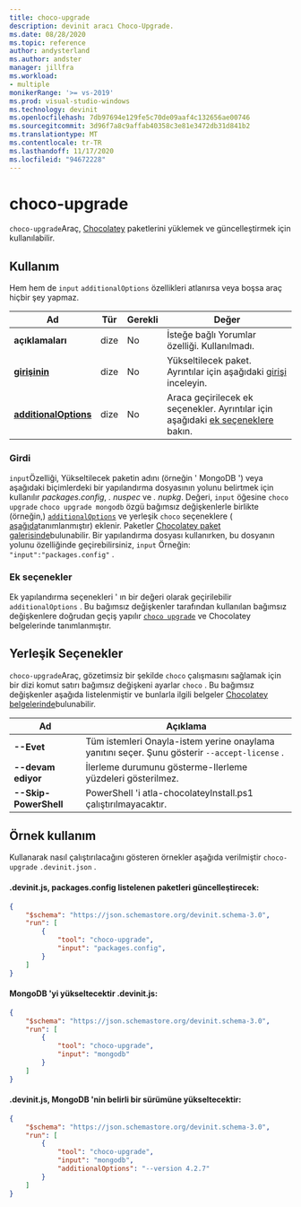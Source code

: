 ```yaml
---
title: choco-upgrade
description: devinit aracı Choco-Upgrade.
ms.date: 08/28/2020
ms.topic: reference
author: andysterland
ms.author: andster
manager: jillfra
ms.workload:
- multiple
monikerRange: '>= vs-2019'
ms.prod: visual-studio-windows
ms.technology: devinit
ms.openlocfilehash: 7db97694e129fe5c70de09aaf4c132656ae00746
ms.sourcegitcommit: 3d96f7a8c9affab40358c3e81e3472db31d841b2
ms.translationtype: MT
ms.contentlocale: tr-TR
ms.lasthandoff: 11/17/2020
ms.locfileid: "94672228"
---
```

# <a name="choco-upgrade"></a>choco-upgrade

`choco-upgrade`Araç, [Chocolatey](https://chocolatey.org/docs/commandsupgrade) paketlerini yüklemek ve güncelleştirmek için kullanılabilir.

## <a name="usage"></a>Kullanım

Hem hem de `input` `additionalOptions` özellikleri atlanırsa veya boşsa araç hiçbir şey yapmaz.

| Ad                                             | Tür   | Gerekli | Değer                                                                                                          |
|--------------------------------------------------|--------|----------|----------------------------------------------------------------------------------------------------------------|
| **açıklamaları**                                     | dize | No       | İsteğe bağlı Yorumlar özelliği. Kullanılmadı.                                                                          |
| [**girişinin**](#input)                              | dize | No       | Yükseltilecek paket. Ayrıntılar için aşağıdaki [girişi](#input) inceleyin.                                                 |
| [**additionalOptions**](#additional-options)     | dize | No       | Araca geçirilecek ek seçenekler. Ayrıntılar için aşağıdaki [ek seçeneklere](#additional-options) bakın.       |

### <a name="input"></a>Girdi

`input`Özelliği, Yükseltilecek paketin adını (örneğin ' MongoDB ') veya aşağıdaki biçimlerdeki bir yapılandırma dosyasının yolunu belirtmek için kullanılır _packages.config_, _. nuspec_ ve _. nupkg_. Değeri, `input` öğesine `choco upgrade` `choco upgrade mongodb` özgü bağımsız değişkenlerle birlikte (örneğin,) [`additionalOptions`](#additional-options) ve yerleşik `choco` seçeneklere ( [aşağıda](#built-in-options)tanımlanmıştır) eklenir. Paketler [Chocolatey paket galerisinde](https://chocolatey.org/packages)bulunabilir. Bir yapılandırma dosyası kullanırken, bu dosyanın yolunu özelliğinde geçirebilirsiniz, `input` Örneğin: `"input":"packages.config"` .

### <a name="additional-options"></a>Ek seçenekler

Ek yapılandırma seçenekleri ' ın bir değeri olarak geçirilebilir `additionalOptions` . Bu bağımsız değişkenler tarafından kullanılan bağımsız değişkenlere doğrudan geçiş yapılır [`choco upgrade`](https://chocolatey.org/docs/commands-upgrade) ve Chocolatey belgelerinde tanımlanmıştır.

## <a name="built-in-options"></a>Yerleşik Seçenekler

`choco-upgrade`Araç, gözetimsiz bir şekilde `choco` çalışmasını sağlamak için bir dizi komut satırı bağımsız değişkeni ayarlar `choco` . Bu bağımsız değişkenler aşağıda listelenmiştir ve bunlarla ilgili belgeler [Chocolatey belgelerinde](https://chocolatey.org/docs/)bulunabilir.

| Ad                  | Açıklama                                                                                        |
|-----------------------|----------------------------------------------------------------------------------------------------|
| **--Evet**             | Tüm istemleri Onayla-istem yerine onaylama yanıtını seçer. Şunu gösterir `--accept-license` . |
| **--devam ediyor**     | İlerleme durumunu gösterme-Ilerleme yüzdeleri gösterilmez.                                         |
| **--Skip-PowerShell** | PowerShell 'i atla-chocolateyInstall.ps1 çalıştırılmayacaktır.                                              |

## <a name="example-usage"></a>Örnek kullanım
Kullanarak nasıl çalıştırılacağını gösteren örnekler aşağıda verilmiştir `choco-upgrade` `.devinit.json` . 

#### <a name="devinitjson-that-will-update-packages-listed-in-packagesconfig"></a>.devinit.js, packages.config listelenen paketleri güncelleştirecek:
```json
{
    "$schema": "https://json.schemastore.org/devinit.schema-3.0",
    "run": [
        {
            "tool": "choco-upgrade",
            "input": "packages.config",
        }
    ]
}
```

#### <a name="devinitjson-that-will-upgrade-mongodb"></a>MongoDB 'yi yükseltecektir .devinit.js:
```json
{
    "$schema": "https://json.schemastore.org/devinit.schema-3.0",
    "run": [
        {
            "tool": "choco-upgrade",
            "input": "mongodb"
        }
    ]
}
```

#### <a name="devinitjson-that-will-upgrade-to-a-specific-version-of-mongodb"></a>.devinit.js, MongoDB 'nin belirli bir sürümüne yükseltecektir:
```json
{
    "$schema": "https://json.schemastore.org/devinit.schema-3.0",
    "run": [
        {
            "tool": "choco-upgrade",
            "input": "mongodb",
            "additionalOptions": "--version 4.2.7"
        }
    ]
}
```